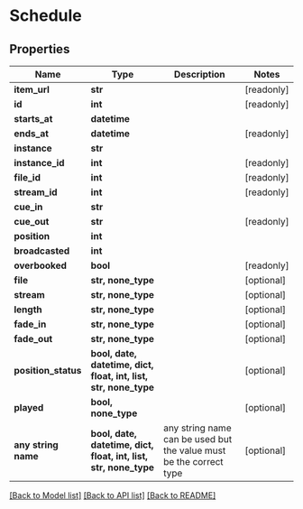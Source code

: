 # Schedule


## Properties
Name | Type | Description | Notes
------------ | ------------- | ------------- | -------------
**item_url** | **str** |  | [readonly] 
**id** | **int** |  | [readonly] 
**starts_at** | **datetime** |  | 
**ends_at** | **datetime** |  | [readonly] 
**instance** | **str** |  | 
**instance_id** | **int** |  | [readonly] 
**file_id** | **int** |  | [readonly] 
**stream_id** | **int** |  | [readonly] 
**cue_in** | **str** |  | 
**cue_out** | **str** |  | [readonly] 
**position** | **int** |  | 
**broadcasted** | **int** |  | 
**overbooked** | **bool** |  | [readonly] 
**file** | **str, none_type** |  | [optional] 
**stream** | **str, none_type** |  | [optional] 
**length** | **str, none_type** |  | [optional] 
**fade_in** | **str, none_type** |  | [optional] 
**fade_out** | **str, none_type** |  | [optional] 
**position_status** | **bool, date, datetime, dict, float, int, list, str, none_type** |  | [optional] 
**played** | **bool, none_type** |  | [optional] 
**any string name** | **bool, date, datetime, dict, float, int, list, str, none_type** | any string name can be used but the value must be the correct type | [optional]

[[Back to Model list]](../README.md#documentation-for-models) [[Back to API list]](../README.md#documentation-for-api-endpoints) [[Back to README]](../README.md)


